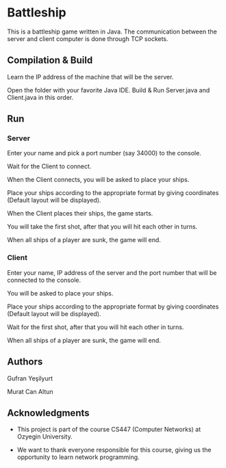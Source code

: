 # Battleship

This is a battleship game written in Java. The communication between the server and client computer is done through TCP sockets.

## Compilation & Build

Learn the IP address of the machine that will be the server.

Open the folder with your favorite Java IDE. Build & Run Server.java and Client.java in this order.


## Run

### Server

Enter your name and pick a port number (say 34000) to the console.

Wait for the Client to connect.

When the Client connects, you will be asked to place your ships.

Place your ships according to the appropriate format by giving coordinates (Default layout will be displayed).

When the Client places their ships, the game starts.

You will take the first shot, after that you will hit each other in turns.

When all ships of a player are sunk, the game will end.

### Client

Enter your name, IP address of the server and the port number that will be connected to the console.

You will be asked to place your ships.

Place your ships according to the appropriate format by giving coordinates (Default layout will be displayed).

Wait for the first shot, after that you will hit each other in turns.

When all ships of a player are sunk, the game will end.

## Authors

Gufran Yeşilyurt

Murat Can Altun

## Acknowledgments

* This project is part of the course CS447 (Computer Networks) at Ozyegin University.

* We want to thank everyone responsible for this course, giving us the opportunity to learn network programming.